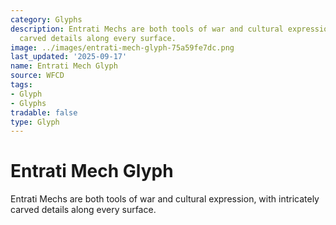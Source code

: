 ```yaml
---
category: Glyphs
description: Entrati Mechs are both tools of war and cultural expression, with intricately
  carved details along every surface.
image: ../images/entrati-mech-glyph-75a59fe7dc.png
last_updated: '2025-09-17'
name: Entrati Mech Glyph
source: WFCD
tags:
- Glyph
- Glyphs
tradable: false
type: Glyph
---
```


# Entrati Mech Glyph

Entrati Mechs are both tools of war and cultural expression, with intricately carved details along every surface.

